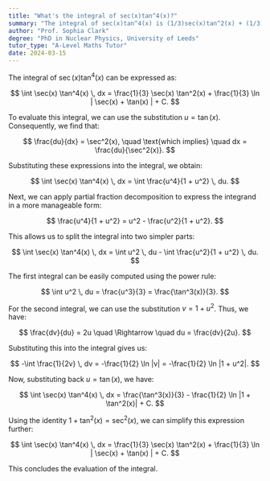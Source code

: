 ```yaml
---
title: "What's the integral of sec(x)tan^4(x)?"
summary: "The integral of sec(x)tan^4(x) is (1/3)sec(x)tan^2(x) + (1/3)ln|sec(x) + tan(x)| + C."
author: "Prof. Sophia Clark"
degree: "PhD in Nuclear Physics, University of Leeds"
tutor_type: "A-Level Maths Tutor"
date: 2024-03-15
---
```


The integral of $\sec(x) \tan^4(x)$ can be expressed as:

$$
\int \sec(x) \tan^4(x) \, dx = \frac{1}{3} \sec(x) \tan^2(x) + \frac{1}{3} \ln | \sec(x) + \tan(x) | + C.
$$

To evaluate this integral, we can use the substitution $u = \tan(x)$. Consequently, we find that:

$$
\frac{du}{dx} = \sec^2(x), \quad \text{which implies} \quad dx = \frac{du}{\sec^2(x)}.
$$

Substituting these expressions into the integral, we obtain:

$$
\int \sec(x) \tan^4(x) \, dx = \int \frac{u^4}{1 + u^2} \, du.
$$

Next, we can apply partial fraction decomposition to express the integrand in a more manageable form:

$$
\frac{u^4}{1 + u^2} = u^2 - \frac{u^2}{1 + u^2}.
$$

This allows us to split the integral into two simpler parts:

$$
\int \sec(x) \tan^4(x) \, dx = \int u^2 \, du - \int \frac{u^2}{1 + u^2} \, du.
$$

The first integral can be easily computed using the power rule:

$$
\int u^2 \, du = \frac{u^3}{3} = \frac{\tan^3(x)}{3}.
$$

For the second integral, we can use the substitution $v = 1 + u^2$. Thus, we have:

$$
\frac{dv}{du} = 2u \quad \Rightarrow \quad du = \frac{dv}{2u}.
$$

Substituting this into the integral gives us:

$$
-\int \frac{1}{2v} \, dv = -\frac{1}{2} \ln |v| = -\frac{1}{2} \ln |1 + u^2|.
$$

Now, substituting back $u = \tan(x)$, we have:

$$
\int \sec(x) \tan^4(x) \, dx = \frac{\tan^3(x)}{3} - \frac{1}{2} \ln |1 + \tan^2(x)| + C.
$$

Using the identity $1 + \tan^2(x) = \sec^2(x)$, we can simplify this expression further:

$$
\int \sec(x) \tan^4(x) \, dx = \frac{1}{3} \sec(x) \tan^2(x) + \frac{1}{3} \ln | \sec(x) + \tan(x) | + C.
$$

This concludes the evaluation of the integral.
    